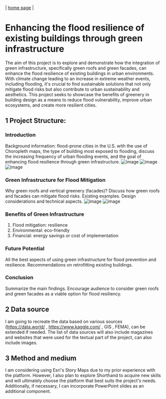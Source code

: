 | [home page](https://github.com/LasariiaL/DataVizByLaura) |

# Enhancing the flood resilience of existing buildings through green infrastructure
The aim of this project is to explore and demonstrate how the integration of green infrastructure, specifically green roofs and green facades, can enhance the flood resilience of existing buildings in urban environments. With climate change leading to an increase in extreme weather events, including flooding, it's crucial to find sustainable solutions that not only mitigate flood risks but also contribute to urban sustainability and aesthetics. This project seeks to showcase the benefits of greenery in building design as a means to reduce flood vulnerability, improve urban ecosystems, and create more resilient cities.

## 1 Project Structure:
### Introduction
Background information: flood-prone cities in the U.S. with the use of Choropleth maps, the type of building most exposed to flooding, discuss the increasing frequency of urban flooding events, and the goal of enhancing flood resilience through green infrastructure.
![image](https://github.com/LasariiaL/DataVizByLaura/assets/143854825/2bd5c9b1-4650-4640-9de0-32e4fd583954)
![image](https://github.com/LasariiaL/DataVizByLaura/assets/143854825/03da5e83-7327-4a4f-9072-50b8f7da7abc)
![image](https://github.com/LasariiaL/DataVizByLaura/assets/143854825/ae9fc68e-fbe4-4b6c-8974-74291421b4c5)

### Green Infrastructure for Flood Mitigation
Why green roofs and vertical greenery (facades)? Discuss how green roofs and facades can mitigate flood risks. Existing examples. Design considerations and technical aspects.
![image](https://github.com/LasariiaL/DataVizByLaura/assets/143854825/1c44fb10-b3cc-4fa3-90a5-e58241b65e9b)
![image](https://github.com/LasariiaL/DataVizByLaura/assets/143854825/a3f7b6a7-db36-404d-9446-87ac869fabbc)

### Benefits of Green Infrastructure
1. Flood mitigation: resilience
2. Environmental: eco-friendly
3. Financial: energy savings or cost of implementation

### Future Potential
All the best aspects of using green infrastructure for flood prevention and resilience. Recommendations on retrofitting existing buildings.

### Conclusion
Summarize the main findings. Encourage audience to consider green roofs and green facades as a viable option for flood resiliency.

## 2 Data source
I am going to recreate the data based on various sources (https://data.world/ , https://www.kaggle.com/ , GIS , FEMA), can be extended if needed. The list of data sources will also include magazines and websites that were used for the textual part of the project, can also include images.

## 3 Method and medium
 I am considering using Esri's Story Maps due to my prior experience with the platform. However, I also plan to explore Shorthand to acquire new skills and will ultimately choose the platform that best suits the project's needs. Additionally, if necessary, I can incorporate PowerPoint slides as an additional component. 
